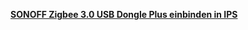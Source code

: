 [**SONOFF Zigbee 3.0 USB Dongle Plus einbinden in IPS**](https://community.symcon.de/t/sonoff-zigbee-3-0-usb-dongle-plus-einbinden-in-ips/128274)